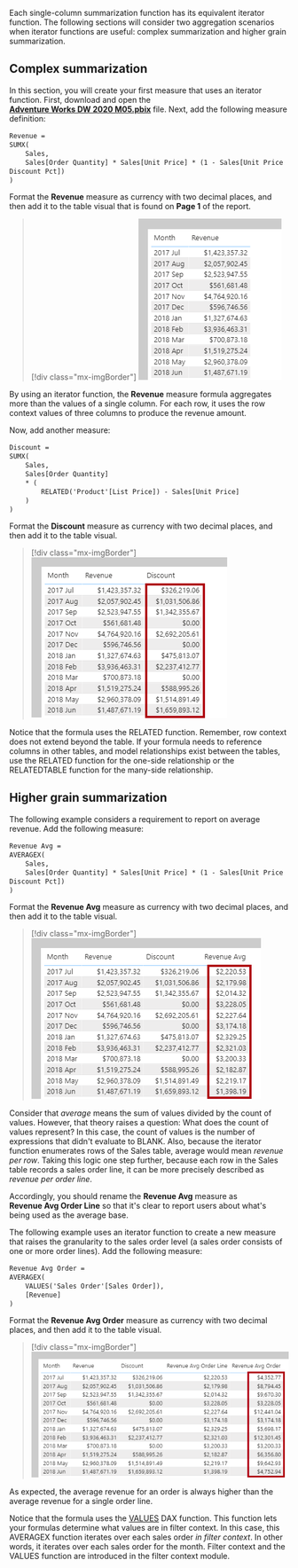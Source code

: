 Each single-column summarization function has its equivalent iterator function. The following sections will consider two aggregation scenarios when iterator functions are useful: complex summarization and higher grain summarization.

## Complex summarization

In this section, you will create your first measure that uses an iterator function. First, download and open the [**Adventure Works DW 2020 M05.pbix**](https://github.com/MicrosoftDocs/mslearn-dax-power-bi/raw/main/activities/Adventure%20Works%20DW%202020%20M05.pbix) file. Next, add the following measure definition:

```dax
Revenue =
SUMX(
	Sales,
	Sales[Order Quantity] * Sales[Unit Price] * (1 - Sales[Unit Price Discount Pct])
)
```

Format the **Revenue** measure as currency with two decimal places, and then add it to the table visual that is found on **Page 1** of the report.

> [!div class="mx-imgBorder"]
> [![An image show a table visual with two columns: Month and Revenue. A year's worth of data is displayed.](../media/dax-table-month-revenue-1-ss.png)](../media/dax-table-month-revenue-1-ss.png#lightbox)

By using an iterator function, the **Revenue** measure formula aggregates more than the values of a single column. For each row, it uses the row context values of three columns to produce the revenue amount.

Now, add another measure:

```dax
Discount =
SUMX(
	Sales,
	Sales[Order Quantity]
	* (
		RELATED('Product'[List Price]) - Sales[Unit Price]
	)
)
```

Format the **Discount** measure as currency with two decimal places, and then add it to the table visual.

> [!div class="mx-imgBorder"]
> [![An image show a table visual with three columns: Month, Revenue, and Discount. A year's worth of data is displayed.](../media/dax-table-month-revenue-2-ssm.png)](../media/dax-table-month-revenue-2-ssm.png#lightbox)

Notice that the formula uses the RELATED function. Remember, row context does not extend beyond the table. If your formula needs to reference columns in other tables, and model relationships exist between the tables, use the RELATED function for the one-side relationship or the RELATEDTABLE function for the many-side relationship.

## Higher grain summarization

The following example considers a requirement to report on average revenue. Add the following measure:

```dax
Revenue Avg =
AVERAGEX(
	Sales,
	Sales[Order Quantity] * Sales[Unit Price] * (1 - Sales[Unit Price Discount Pct])
)
```

Format the **Revenue Avg** measure as currency with two decimal places, and then add it to the table visual.

> [!div class="mx-imgBorder"]
> [![An image showing a table visual with four columns: Month, Revenue, Discount, and Revenue Avg. A year's worth of data is displayed.](../media/dax-table-month-revenue-3-ssm.png)](../media/dax-table-month-revenue-3-ssm.png#lightbox)

Consider that *average* means the sum of values divided by the count of values. However, that theory raises a question: What does the count of values represent? In this case, the count of values is the number of expressions that didn't evaluate to BLANK. Also, because the iterator function enumerates rows of the Sales table, average would mean *revenue per row*. Taking this logic one step further, because each row in the Sales table records a sales order line, it can be more precisely described as *revenue per order line*.

Accordingly, you should rename the **Revenue Avg** measure as **Revenue Avg Order Line** so that it's clear to report users about what's being used as the average base.

The following example uses an iterator function to create a new measure that raises the granularity to the sales order level (a sales order consists of one or more order lines). Add the following measure:

```dax
Revenue Avg Order =
AVERAGEX(
	VALUES('Sales Order'[Sales Order]),
	[Revenue]
)
```

Format the **Revenue Avg Order** measure as currency with two decimal places, and then add it to the table visual.

> [!div class="mx-imgBorder"]
> [![An image show a table visual with five columns: Month, Revenue, Discount, Revenue Avg Order Line, and Revenue Avg Order. A year's worth of data is displayed.](../media/dax-table-month-revenue-4-ssm.png)](../media/dax-table-month-revenue-4-ssm.png#lightbox)

As expected, the average revenue for an order is always higher than the average revenue for a single order line.

Notice that the formula uses the [VALUES](/dax/values-function-dax/?azure-portal=true) DAX function. This function lets your formulas determine what values are in filter context. In this case, this AVERAGEX function iterates over each sales order *in filter context*. In other words, it iterates over each sales order for the month. Filter context and the VALUES function are introduced in the filter context module.

